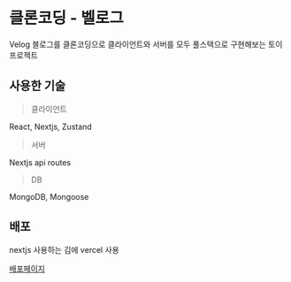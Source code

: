# 클론코딩 - 벨로그
Velog 블로그를 클론코딩으로 클라이언트와 서버를 모두 풀스택으로 구현해보는 토이 프로젝트

## 사용한 기술
> 클라이언트

React, Nextjs, Zustand

> 서버

Nextjs api routes

> DB

MongoDB, Mongoose


## 배포
nextjs 사용하는 김에 vercel 사용

[배포페이지](https://velog-clone-shipfriend.vercel.app/)



